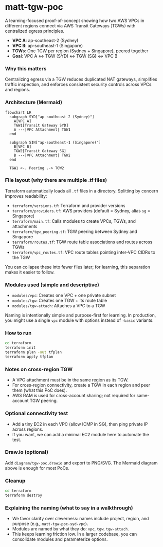 # matt-tgw-poc

A learning-focused proof-of-concept showing how two AWS VPCs in different regions connect via AWS Transit Gateways (TGWs) with centralized egress principles.

- **VPC A**: ap-southeast-2 (Sydney)
- **VPC B**: ap-southeast-1 (Singapore)
- **TGWs**: One TGW per region (Sydney + Singapore), peered together
- **Goal**: VPC A ↔ TGW (SYD) ↔ TGW (SG) ↔ VPC B

### Why this matters
Centralizing egress via a TGW reduces duplicated NAT gateways, simplifies traffic inspection, and enforces consistent security controls across VPCs and regions.

### Architecture (Mermaid)
```mermaid
flowchart LR
  subgraph SYD["ap-southeast-2 (Sydney)"]
    A[VPC A]
    TGW1[Transit Gateway SYD]
    A ---|VPC Attachment| TGW1
  end

  subgraph SIN["ap-southeast-1 (Singapore)"]
    B[VPC B]
    TGW2[Transit Gateway SG]
    B ---|VPC Attachment| TGW2
  end

  TGW1 <-. Peering .-> TGW2
```

### File layout (why there are multiple .tf files)
Terraform automatically loads all `.tf` files in a directory. Splitting by concern improves readability:
- `terraform/versions.tf`: Terraform and provider versions
- `terraform/providers.tf`: AWS providers (default = Sydney, alias `sg` = Singapore)
- `terraform/main.tf`: Calls modules to create VPCs, TGWs, and attachments
- `terraform/tgw_peering.tf`: TGW peering between Sydney and Singapore
- `terraform/routes.tf`: TGW route table associations and routes across TGWs
- `terraform/vpc_routes.tf`: VPC route tables pointing inter-VPC CIDRs to the TGW

You can collapse these into fewer files later; for learning, this separation makes it easier to follow.

### Modules used (simple and descriptive)
- `modules/vpc`: Creates one VPC + one private subnet
- `modules/tgw`: Creates one TGW + its route table
- `modules/tgw-attach`: Attaches a VPC to a TGW

Naming is intentionally simple and purpose-first for learning. In production, you might use a single `vpc` module with options instead of `-basic` variants.

### How to run
```bash
cd terraform
terraform init
terraform plan -out tfplan
terraform apply tfplan
```

### Notes on cross-region TGW
- A VPC attachment must be in the same region as its TGW.
- For cross-region connectivity, create a TGW in each region and peer them (what this PoC does).
- AWS RAM is used for cross-account sharing; not required for same-account TGW peering.

### Optional connectivity test
- Add a tiny EC2 in each VPC (allow ICMP in SG), then ping private IP across regions.
- If you want, we can add a minimal EC2 module here to automate the test.

### Draw.io (optional)
Add `diagram/tgw-poc.drawio` and export to PNG/SVG. The Mermaid diagram above is enough for most PoCs.

### Cleanup
```bash
cd terraform
terraform destroy
```

### Explaining the naming (what to say in a walkthrough)
- We favor clarity over cleverness: names include project, region, and purpose (e.g., `matt-tgw-poc-syd-vpc`).
- Modules are named by what they do: `vpc`, `tgw`, `tgw-attach`.
- This keeps learning friction low. In a larger codebase, you can consolidate modules and parameterize options.
